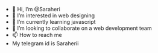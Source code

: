 - 👋 Hi, I’m @Saraheri
- 👀 I’m interested in web designing
- 🌱 I’m currently learning javascript
- 💞️ I’m looking to collaborate on a web development team
- 📫 How to reach me 
- My telegram id is Saraherii
<!---
Saraheri/Saraheri is a ✨ special ✨ repository because its `README.md` (this file) appears on your GitHub profile.
You can click the Preview link to take a look at your changes.
--->
